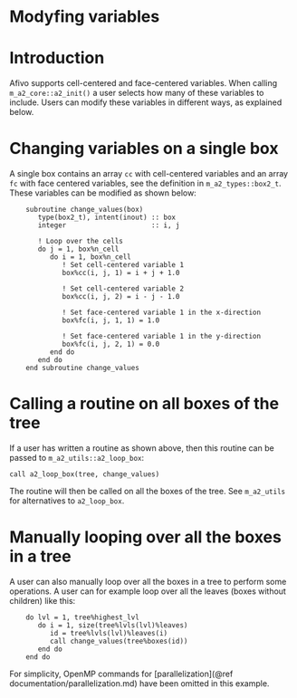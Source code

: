 # Modyfing variables

# Introduction

Afivo supports cell-centered and face-centered variables. When calling
`m_a2_core::a2_init()` a user selects how many of these variables to include.
Users can modify these variables in different ways, as explained below.

# Changing variables on a single box

A single box contains an array `cc` with cell-centered variables and an array
`fc` with face centered variables, see the definition in `m_a2_types::box2_t`.
These variables can be modified as shown below:

```{f90}
    subroutine change_values(box)
       type(box2_t), intent(inout) :: box
       integer                     :: i, j

       ! Loop over the cells
       do j = 1, box%n_cell
          do i = 1, box%n_cell
             ! Set cell-centered variable 1
             box%cc(i, j, 1) = i + j + 1.0

             ! Set cell-centered variable 2
             box%cc(i, j, 2) = i - j - 1.0

             ! Set face-centered variable 1 in the x-direction
             box%fc(i, j, 1, 1) = 1.0

             ! Set face-centered variable 1 in the y-direction
             box%fc(i, j, 2, 1) = 0.0
          end do
       end do
    end subroutine change_values
```

# Calling a routine on all boxes of the tree

If a user has written a routine as shown above, then this routine can be passed
to `m_a2_utils::a2_loop_box`:

    call a2_loop_box(tree, change_values)

The routine will then be called on all the boxes of the tree. See `m_a2_utils`
for alternatives to `a2_loop_box`.

# Manually looping over all the boxes in a tree

A user can also manually loop over all the boxes in a tree to perform some
operations. A user can for example loop over all the leaves (boxes without
children) like this:

```{f90}
    do lvl = 1, tree%highest_lvl
       do i = 1, size(tree%lvls(lvl)%leaves)
          id = tree%lvls(lvl)%leaves(i)
          call change_values(tree%boxes(id))
       end do
    end do
```

For simplicity, OpenMP commands
for [parallelization](@ref documentation/parallelization.md) have been omitted
in this example.
